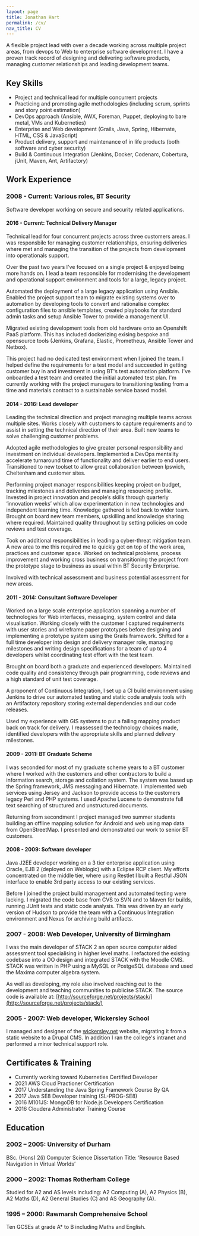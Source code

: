 ```yaml
---
layout: page
title: Jonathan Hart
permalink: /cv/
nav_title: CV
---
```


A flexible project lead with over a decade working across multiple project areas, from devops to Web to enterprise software development. I have a proven track record of designing and delivering software products, managing customer relationships and leading development teams.

## Key Skills

* Project and technical lead for multiple concurrent projects
* Practicing and promoting agile methodologies (including scrum, sprints and story point estimation)
* DevOps approach (Ansible, AWX, Foreman, Puppet, deploying to bare metal, VMs and Kuberneties)
* Enterprise and Web development (Grails, Java, Spring, Hibernate, HTML, CSS & JavaScript)
* Product delivery, support and maintenance of in life products (both software and cyber security)
* Build & Continuous Integration (Jenkins, Docker, Codenarc, Cobertura, jUnit, Maven, Ant, Artifactory)

## Work Experience

### 2008 - Current: Various roles, BT Security
Software developer working on secure and security related applications.

#### 2016 - Current: Technical Delivery Manager
Technical lead for four concurrent projects across three customers areas. I was responsbile for managing customer relationships, ensuring deliveries where met and managing the transition of the projects from development into operationals support. 

Over the past two years I've focused on a single project & enjoyed being more hands on. I lead a team responsible for modernising the development and operational support environment and tools for a large, legacy project.

Automated the deployment of a large legacy application using Ansible. Enabled the project support team to migrate existing systems over to automation by developing tools to convert and rationalise complex configuration files to ansible templates, created playbooks for standard admin tasks and setup Ansible Tower to provide a management UI. 

Migrated existing development tools from old hardware onto an Openshift PaaS platform. This has included dockerizing exising bespoke and opensource tools (Jenkins, Grafana, Elastic, Prometheus, Ansible Tower and Netbox).

This project had no dedicated test environment when I joined the team. I helped define the requirements for a test model and succeeded in getting customer buy in and investment in using BT's test automation platform. I've onboarded a test team and created the initial automated test plan. I'm currently working with the project managers to transitioning testing from a time and materials contract to a sustainable service based model.

#### 2014 - 2016: Lead developer
Leading the technical direction and project managing multiple teams across multiple sites. Works closely with customers to capture requirements and to assist in setting the technical direction of their area.  Built new teams to solve challenging customer problems.

Adopted agile methodologies to give greater personal responsibility and investment on individual developers. Implemented a DevOps mentality accelerate turnaround time of functionality and deliver earlier to end users. Transitioned to new toolset to allow great collaboration between Ipswich, Cheltenham and customer sites. 

Performing project manager responsibilities keeping project on budget, tracking milestones and deliveries and managing resourcing profile. Invested in project innovation and people’s skills through quarterly ‘innovation weeks’ which allow experimentation in new technologies and independent learning time. Knowledge gathered is fed back to wider team. 
Brought on board new team members, upskilling and knowledge sharing where required. Maintained quality throughout by setting policies on code reviews and test coverage. 

Took on additional responsibilities in leading a cyber-threat mitigation team. A new area to me this required me to quickly get on top of the work area, practices and customer space. Worked on technical problems, process improvement and working cross business on transitioning the project from the prototype stage to business as usual within BT Security Enterprise. 

Involved with technical assessment and business potential assessment for new areas.

#### 2011 - 2014: Consultant Software Developer
Worked on a large scale enterprise application spanning a number of technologies for Web interfaces, messaging, system control and data visualisation. Working closely with the customer I captured requirements with user stories and wireframe paper prototypes before designing and implementing a prototype system using the Grails framework. Shifted for a full time developer into design and delivery manager role, managing milestones and writing design specifications for a team of up to 4 developers whilst coordinating test effort with the test team.

Brought on board both a graduate and experienced developers. Maintained code quality and consistency through pair programming, code reviews and a high standard of unit test coverage.

A proponent of Continuous Integration, I set up a CI build environment using Jenkins to drive our automated testing and static code analysis tools with an Artifactory repository storing external dependencies and our code releases. 

Used my experience with GIS systems to put a failing mapping product back on track for delivery. I reassessed the technology choices made, identified developers with the appropriate skills and planned delivery milestones.


#### 2009 - 2011: BT Graduate Scheme
I was seconded for most of my graduate scheme years to a BT customer where I worked with the customers and other contractors to build a information search, storage and collation system. The system was based up the Spring framework, JMS messaging and Hibernate. I implemented web services using Jersey and Jackson to provide access to the customers legacy Perl and PHP systems. I used Apache Lucene to demonstrate full text searching of structured and unstructured documents.

Returning from secondment I project managed two summer students building an offline mapping solution for Android and web using map data from OpenStreetMap. I presented and demonstrated our work to senior BT customers.

#### 2008 - 2009: Software developer
Java J2EE developer working on a 3 tier enterprise application using Oracle, EJB 2 (deployed on Weblogic) with a Eclipse RCP client. My efforts concentrated on the middle tier, where using Restlet I built a Restful JSON interface to enable 3rd party access to our existing services.

Before I joined the project build management and automated testing were lacking. I migrated the code base from CVS to SVN and to Maven for builds, running JUnit tests and static code analysis. This was driven by an early version of Hudson to provide the team with a Continuous Integration environment and Nexus for archiving build artifacts.

### 2007 - 2008: Web Developer, University of Birmingham
I was the main developer of STACK 2 an open source computer aided assessment tool specialising in higher level maths. I refactored the existing codebase into a OO design and integrated STACK with the Moodle CMS. STACK was written in PHP using a MySQL or PostgeSQL database and used the Maxima computer algebra system.

As well as developing, my role also involved reaching out to the development and teaching communities to publicise STACK.
The source code is available at: [http://sourceforge.net/projects/stack/](http://sourceforge.net/projects/stack/)


### 2005 - 2007: Web developer, Wickersley School
I managed and designer of the [wickersley.net](http://www.wickersley.net) website, migrating it from a static website to a Drupal CMS. In addition I ran the college's intranet and performed a minor technical support role.

## Certificates & Training

* Currently working toward Kuberneties Certified Developer
* 2021 AWS Cloud Practioner Certification
* 2017 Understanding the Java Spring Framework Course By QA
* 2017 Java SE8 Developer training (SL-PROG-SE8)
* 2016 M101JS: MongoDB for Node.js Developers Certification
* 2016 Cloudera Administrator Training Course


## Education

### 2002 – 2005: University of Durham
BSc. (Hons) 2(i) Computer Science
Dissertation Title: ‘Resource Based Navigation in Virtual Worlds’

### 2000 – 2002: Thomas Rotherham College
Studied for A2 and AS levels including: A2 Computing (A), A2 Physics (B), A2 Maths (D), A2 General Studies (C) and AS Geography (A).

### 1995 – 2000: Rawmarsh Comprehensive School
Ten GCSEs at grade A* to B including Maths and English.